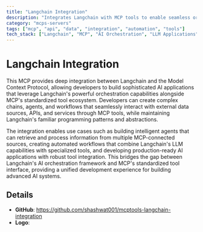 ```yaml
---
title: "Langchain Integration"
description: "Integrates Langchain with MCP tools to enable seamless orchestration of AI workflows and external resources."
category: "mcps-servers"
tags: ["mcp", "api", "data", "integration", "automation", "tools"]
tech_stack: ["Langchain", "MCP", "AI Orchestration", "LLM Applications", "Agent Frameworks"]
---
```


# Langchain Integration

This MCP provides deep integration between Langchain and the Model Context Protocol, allowing developers to build sophisticated AI applications that leverage Langchain's powerful orchestration capabilities alongside MCP's standardized tool ecosystem. Developers can create complex chains, agents, and workflows that seamlessly interact with external data sources, APIs, and services through MCP tools, while maintaining Langchain's familiar programming patterns and abstractions.

The integration enables use cases such as building intelligent agents that can retrieve and process information from multiple MCP-connected sources, creating automated workflows that combine Langchain's LLM capabilities with specialized tools, and developing production-ready AI applications with robust tool integration. This bridges the gap between Langchain's AI orchestration framework and MCP's standardized tool interface, providing a unified development experience for building advanced AI systems.

## Details

- **GitHub**: https://github.com/shashwat001/mcptools-langchain-integration
- **Logo**: 
